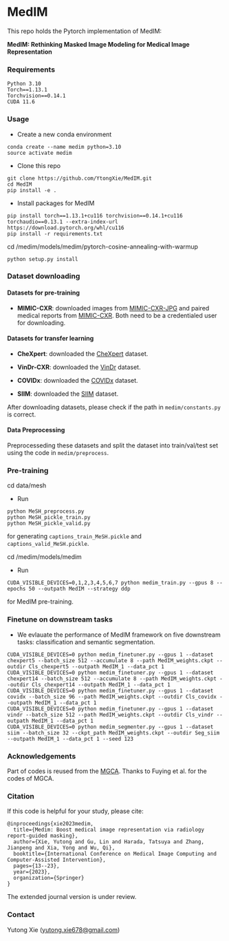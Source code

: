 # MedIM
This repo holds the Pytorch implementation of MedIM:<br />

**MedIM: Rethinking Masked Image Modeling for Medical Image Representation** 


### Requirements 
```
Python 3.10
Torch==1.13.1
Torchvision==0.14.1
CUDA 11.6
```
### Usage
* Create a new conda environment 
```
conda create --name medim python=3.10
source activate medim
```
* Clone this repo
```
git clone https://github.com/YtongXie/MedIM.git
cd MedIM
pip install -e .
```

* Install packages for MedIM
```
pip install torch==1.13.1+cu116 torchvision==0.14.1+cu116 torchaudio==0.13.1 --extra-index-url https://download.pytorch.org/whl/cu116
pip install -r requirements.txt
```

cd /medim/models/medim/pytorch-cosine-annealing-with-warmup
```
python setup.py install
```


### Dataset downloading

#### Datasets for pre-training
- **MIMIC-CXR**: downloaded images from [MIMIC-CXR-JPG](https://physionet.org/content/mimic-cxr-jpg/2.0.0/) and paired medical reports from [MIMIC-CXR](https://physionet.org/content/mimic-cxr/2.0.0/mimic-cxr-reports.zip). Both need to be a credentialed user for downloading.

#### Datasets for transfer learning
- **CheXpert**: downloaded the [CheXpert](https://stanfordmlgroup.github.io/competitions/chexpert/) dataset.

- **VinDr-CXR**: downloaded the [VinDr](https://vindr.ai/datasets/cxr) dataset. 

- **COVIDx**: downloaded the [COVIDx](https://www.kaggle.com/datasets/andyczhao/covidx-cxr2) dataset.

- **SIIM**: downloaded the [SIIM](https://www.kaggle.com/competitions/siim-acr-pneumothorax-segmentation/data) dataset.

After downloading datasets, please check if the path in `medim/constants.py` is correct.

#### Data Preprocessing
Preprocesseding these datasets and split the dataset into train/val/test set using the code in `medim/preprocess`.



### Pre-training

cd data/mesh
* Run
```
python MeSH_preprocess.py
python MeSH_pickle_train.py
python MeSH_pickle_valid.py

```
for generating `captions_train_MeSH.pickle` and `captions_valid_MeSH.pickle`.

cd /medim/models/medim
* Run
```
CUDA_VISIBLE_DEVICES=0,1,2,3,4,5,6,7 python medim_train.py --gpus 8 --epochs 50 --outpath MedIM --strategy ddp
```
for MedIM pre-training.



### Finetune on downstream tasks
* We evlauate the performance of MedIM framework on five downstream tasks: classification and semantic segmentation.
```
CUDA_VISIBLE_DEVICES=0 python medim_finetuner.py --gpus 1 --dataset chexpert5 --batch_size 512 --accumulate 8 --path MedIM_weights.ckpt --outdir Cls_chexpert5 --outpath MedIM_1 --data_pct 1
CUDA_VISIBLE_DEVICES=0 python medim_finetuner.py --gpus 1 --dataset chexpert14 --batch_size 512 --accumulate 8 --path MedIM_weights.ckpt --outdir Cls_chexpert14 --outpath MedIM_1 --data_pct 1
CUDA_VISIBLE_DEVICES=0 python medim_finetuner.py --gpus 1 --dataset covidx --batch_size 96 --path MedIM_weights.ckpt --outdir Cls_covidx --outpath MedIM_1 --data_pct 1
CUDA_VISIBLE_DEVICES=0 python medim_finetuner.py --gpus 1 --dataset vindr --batch_size 512 --path MedIM_weights.ckpt --outdir Cls_vindr --outpath MedIM_1 --data_pct 1
CUDA_VISIBLE_DEVICES=0 python medim_segmenter.py --gpus 1 --dataset siim --batch_size 32 --ckpt_path MedIM_weights.ckpt --outdir Seg_siim --outpath MedIM_1 --data_pct 1 --seed 123
```


### Acknowledgements
Part of codes is reused from the [MGCA](https://github.com/HKU-MedAI/MGCA). Thanks to Fuying et al. for the codes of MGCA.

### Citation
If this code is helpful for your study, please cite:

```
@inproceedings{xie2023medim,
  title={Medim: Boost medical image representation via radiology report-guided masking},
  author={Xie, Yutong and Gu, Lin and Harada, Tatsuya and Zhang, Jianpeng and Xia, Yong and Wu, Qi},
  booktitle={International Conference on Medical Image Computing and Computer-Assisted Intervention},
  pages={13--23},
  year={2023},
  organization={Springer}
}
```
The extended journal version is under review.

### Contact
Yutong Xie (yutong.xie678@gmail.com)
